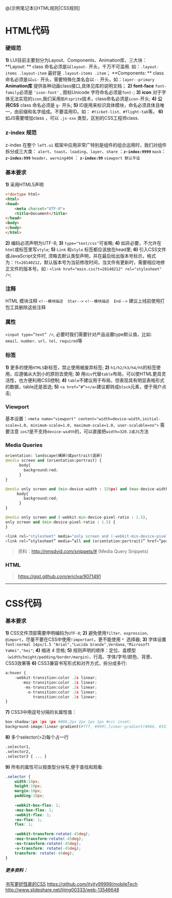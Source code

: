 @(示例笔记本)[HTML规则|CSS规则]
# HTML代码
### 硬规范
**1)** LUI目前主要划分为Layout、Components、Animation库，三大块：
     **Layout: ** class 命名必须是以`layout-` 开头，千万不可滥用. 如：`.layout-items .layout-item` 最好是  `.layout-items .item`；
     **Components: ** class 命名必须是以`ui-` 开头，需要特殊化类名会以`--` 开头，如：`layer--primary`
     **Animation库** 提供各种动画class接口,具体见库的说明文档；
**2)** **font-face** `font-family`必须是 `'icon-font'` , 图标Unicode 字符命名必须是`font-`;
**3)** **icon** 对于字体无法实现的`icon`,我们采用`图片sprite`技术，class命名必须是`icon-`开头;
**4)** **公共CSS** class 命名必须是 `g-` 开头;
**5)** ID是用来标识具体模块，命名必须具体且唯一，由前缀和名字组成。不要滥用ID。如： `#ticket-list、#flight-tab`等。
**6)** 如JS需要增加class ，可以 `.js-xxx` 类型，区别的CSS工程师class.

### z-index 规范
z-index 在整个 `left.ui` 框架中应用非常广特别是组件的组合运用时，我们对组件拆分成三大类：
`alert`、`toast`、`loading`、`layer`、`share` ：**`z-index:9999`**
`mask`：**`z-index:999`**
`header`、`warning404` ： **`z-index:99`**
`viewport 默认不设`


### 基本要求
**1)** 采用HTML5声明
``` html
<!doctype html>
<html>
<head>
	<meta charset="UTF-8">
	<title>Document</title>
</head>
<body>	
</body>
</html>
```
**2)** 编码必须声明为UTF-8;
**3)** <link rel="stylesheet" href="" type="text/css">  `type="text/css"`可省略;
**4)** 如非必要，不允许在`html`或标签里写`style`;
**5)** `Link` 和`style` 标签都应该放在head里;
**6)** 引入CSS文件或JavaScript文件时, 须略去默认类型声明，并在最后给出版本号标示，格式为：`?t=20140212`，默认版本号为当前修改时间，当文件有更新时，需要相应地修正文件的版本号。如`：<link href="main.css?t=20140212" rel="stylesheet" />`;

### 注释
HTML 模块注释
`<!--模块描述  Star-->`
`<!--模块描述  End-->`
建议上线前使用打包工具删除这些注释

### 属性
`<input type=”text” />`, 必要时我们需要针对产品设置type默认值，比如: `email、number、url、tel、required`等

### 标签
**1)** 更多的使用`HTML5`新标签，禁止使用被废弃标签;
**2)** `h1/h2/h3/h4/h5`的标签使用，应遵循从大到小的原则去使用;
**3)** 用`div`代替`table`布局，可以使HTML更具灵活性，也方便利用CSS控制;
**4)** `table`不建议用于布局，但表现具有明显表格形式的数据，table还是首选;
**5)** `<a href=”#”></a>`建议都转成`block`元素，便于用户点击;
### Viewport
基本设置：`<meta name="viewport" content="width=device-width,initial-scale=1.0, minimum-scale=1.0, maximum-scale=1.0, user-scalable=no">` 需要注意 `ios7`是不支持`device-width`的，可以直接把`width=320.1或JS`方法

### Media Queries
``` python 
orientation: landscape(横屏)或portrait(竖屏)
@media screen and (orientation:portrait) {
      body{
	    background:red;	
      }
}

@media only screen and (min-device-width : 320px) and (max-device-width : 480px) {
     body{
	    background:red;	
      }
}

@media only screen and (-webkit-min-device-pixel-ratio : 1.5),
only screen and (min-device-pixel-ratio : 1.5) {
}

<link rel="stylesheet" media="only screen and (-webkit-min-device-pixel-ratio: 2)" type="text/css" href="iphone4.css" />
<link rel=”stylesheet” media=”all and (orientation:portrait)” href=”portrait.css”>
```
> 资料：http://nmsdvid.com/snippets/# (Media Query Snippets)

### HTML<META>
> https://gist.github.com/ericlva/9071491

-------------------
# CSS代码
### 基本要求
**1)** CSS文件顶部需要申明编码为`UTF-8`;
**2)** 避免使用`filter、expression、@import`，尽量不要在CSS中使用`!important`，更不能使用 `* `选择器;
**3)** 字体设置
`font:normal 14px/1.5 "Arial","Lucida Grande",Verdana,"Microsoft YaHei","hei"`;
**4)** 缩进 4 空格;
**5)** 规则声明的顺序：定位、盒模型`（width/height/padding/border/margin）`、行高、字体/字号/颜色、背景、CSS3效果等
**6)** CSS3兼容书写形式和对齐方式，拆分成多行:
``` python 
a:hover {
	-webkit-transition:color .2s linear;
	   -moz-transition:color .2s linear;
	    -ms-transition:color .2s linear;
	     -o-transition:color .2s linear;
	        transition:color .2s linear;
}
```
**7)** CSS3中用逗号分隔的长属性值：
``` python 
box-shadow:1px 1px 1px #000,2px 2px 1px 1px #ccc inset;
background-image:linear-gradient(#fff, #999),linear-gradient(#666, #333);
```
**8)** 多个selector(>2)每个占一行
``` python
.selector1,
.selector2,
.selector3 { ... }
```

**9)** 所有的属性可以按类型分块写,便于查找和观看:
``` css
.selector {
    width:10px;
    height:10px;
    margin:10px;
    padding:10px;
    
    -webkit-box-flex: 1;
    -moz-box-flex: 1;
    -webkit-flex: 1;
    -ms-flex: 1;
    flex: 1;
    
    -webkit-transform:rotate(-45deg);
    -moz-transform:rotate(-45deg);
    -ms-transform:rotate(-45deg);
    -o-transform: rotate(-45deg);
    transform: rotate(-45deg);
}
```



##### 更多资料：
[书写更好性能的CSS]( http://flippinawesome.org/2013/08/12/writing-better-css/?utm_source=html5weekly&utm_medium=email)
https://github.com/jtyjty99999/mobileTech
http://www.slideshare.net/lijing00333/web-13546648
